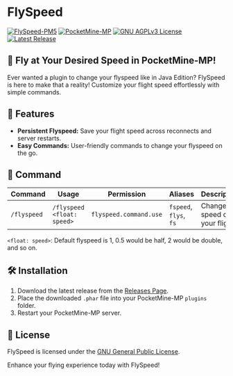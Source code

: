 # FlySpeed

[![FlySpeed-PM5](https://img.shields.io/badge/FlySpeed_PM5-v0.0.2-brightgreen.svg)](https://github.com/ImmoDevs/FlySpeed-PM5)
[![PocketMine-MP](https://img.shields.io/badge/PocketMine--MP-5.0.0-blue.svg)](https://github.com/pmmp/PocketMine-MP)
[![GNU AGPLv3 License](https://img.shields.io/badge/license-AGPLv3-blue)](https://www.gnu.org/licenses/agpl-3.0.html)
[![Latest Release](https://img.shields.io/github/v/release/ImmoDevs/FlySpeed-PM5)](https://github.com/ImmoDevs/FlySpeed-PM5/releases)

## 🚀 Fly at Your Desired Speed in PocketMine-MP!

Ever wanted a plugin to change your flyspeed like in Java Edition? FlySpeed is here to make that a reality! Customize your flight speed effortlessly with simple commands.

## 📜 Features

- **Persistent Flyspeed:** Save your flight speed across reconnects and server restarts.
- **Easy Commands:** User-friendly commands to change your flyspeed on the go.

## 📘 Command

| Command | Usage | Permission | Aliases | Description |
| --- | --- | --- | --- | --- |
| `/flyspeed` | `/flyspeed <float: speed>` | `flyspeed.command.use` | `fspeed`, `flys`, `fs` | Change the speed of your flight |

`<float: speed>`: Default flyspeed is 1, 0.5 would be half, 2 would be double, and so on.

## 🛠 Installation

1. Download the latest release from the [Releases Page](https://github.com/ImmoDevs/FlySpeed/releases).
2. Place the downloaded `.phar` file into your PocketMine-MP `plugins` folder.
3. Restart your PocketMine-MP server.

## 📝 License

FlySpeed is licensed under the [GNU General Public License](LICENSE).

Enhance your flying experience today with FlySpeed!
